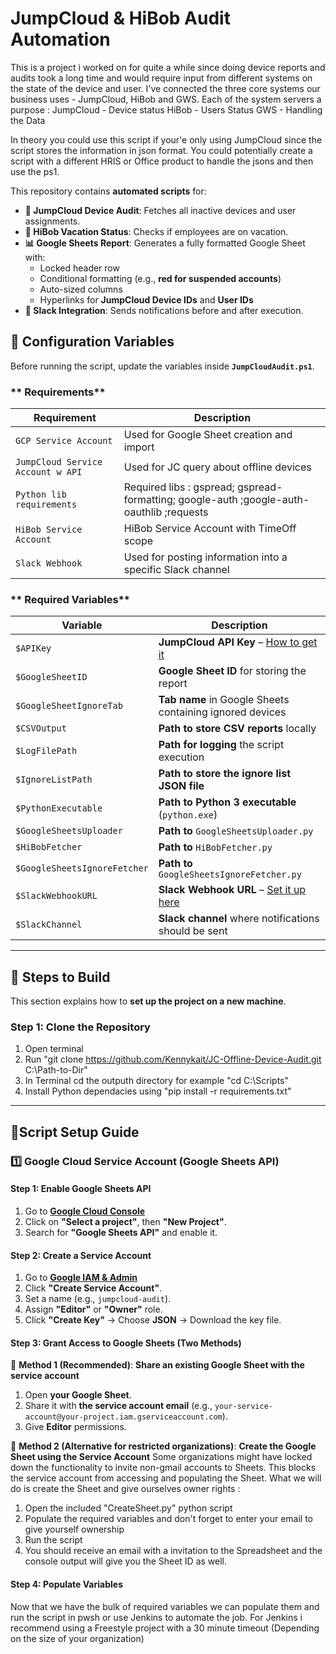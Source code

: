 # JumpCloud & HiBob Audit Automation

This is a project i worked on for quite a while since doing device reports and audits took a long time and would require input from different systems on the state of the device and user. I've connected the three core systems our business uses - JumpCloud, HiBob and GWS. Each of the system servers a purpose :
JumpCloud - Device status
HiBob - Users Status
GWS - Handling the Data

In theory you could use this script if your'e only using JumpCloud since the script stores the information in json format. You could potentially create a script with a different HRIS or Office product to handle the jsons and then use the ps1.

This repository contains **automated scripts** for:
- **🔗 JumpCloud Device Audit**: Fetches all inactive devices and user assignments.
- **🛑 HiBob Vacation Status**: Checks if employees are on vacation.
- **📊 Google Sheets Report**: Generates a fully formatted Google Sheet with:
  - Locked header row
  - Conditional formatting (e.g., **red for suspended accounts**)
  - Auto-sized columns
  - Hyperlinks for **JumpCloud Device IDs** and **User IDs**
- **🔔 Slack Integration**: Sends notifications before and after execution.

## **📌 Configuration Variables**
Before running the script, update the variables inside **`JumpCloudAudit.ps1`**.

### ** Requirements**
| Requirement | Description |
|----------|-------------|
| `GCP Service Account` | Used for Google Sheet creation and import |
| `JumpCloud Service Account w API` | Used for JC query about offline devices |
| `Python lib requirements` | Required libs : gspread; gspread-formatting; google-auth ;google-auth-oauthlib ;requests |
| `HiBob Service Account` | HiBob Service Account with TimeOff scope |
| `Slack Webhook` | Used for posting information into a specific Slack channel |

### ** Required Variables**
| Variable | Description |
|----------|-------------|
| `$APIKey` | **JumpCloud API Key** – [How to get it](https://jumpcloud.com/api-key) |
| `$GoogleSheetID` | **Google Sheet ID** for storing the report |
| `$GoogleSheetIgnoreTab` | **Tab name** in Google Sheets containing ignored devices |
| `$CSVOutput` | **Path to store CSV reports** locally |
| `$LogFilePath` | **Path for logging** the script execution |
| `$IgnoreListPath` | **Path to store the ignore list JSON file** |
| `$PythonExecutable` | **Path to Python 3 executable** (`python.exe`) |
| `$GoogleSheetsUploader` | **Path to** `GoogleSheetsUploader.py` |
| `$HiBobFetcher` | **Path to** `HiBobFetcher.py` |
| `$GoogleSheetsIgnoreFetcher` | **Path to** `GoogleSheetsIgnoreFetcher.py` |
| `$SlackWebhookURL` | **Slack Webhook URL** – [Set it up here](https://api.slack.com/messaging/webhooks) |
| `$SlackChannel` | **Slack channel** where notifications should be sent |
---
## **📌 Steps to Build**
This section explains how to **set up the project on a new machine**.
### **Step 1: Clone the Repository**
1. Open terminal
2. Run "git clone https://github.com/Kennykait/JC-Offline-Device-Audit.git C:\Path-to-Dir"
3. In Terminal cd the outputh directory for example "cd C:\Scripts\"
4. Install Python dependacies using "pip install -r requirements.txt"

---
## **📌Script Setup Guide**
### **1️⃣ Google Cloud Service Account (Google Sheets API)**
#### **Step 1: Enable Google Sheets API**
1. Go to **[Google Cloud Console](https://console.cloud.google.com/)**
2. Click on **"Select a project"**, then **"New Project"**.
3. Search for **"Google Sheets API"** and enable it.

#### **Step 2: Create a Service Account**
1. Go to **[Google IAM & Admin](https://console.cloud.google.com/iam-admin/serviceaccounts)**
2. Click **"Create Service Account"**.
3. Set a name (e.g., `jumpcloud-audit`).
4. Assign **"Editor"** or **"Owner"** role.
5. Click **"Create Key"** → Choose **JSON** → Download the key file.

#### **Step 3: Grant Access to Google Sheets (Two Methods)**

🔹 **Method 1 (Recommended)**: **Share an existing Google Sheet with the service account**
1. Open **your Google Sheet**.
2. Share it with **the service account email** (e.g., `your-service-account@your-project.iam.gserviceaccount.com`).
3. Give **Editor** permissions.

🔹 **Method 2 (Alternative for restricted organizations)**: **Create the Google Sheet using the Service Account**
Some organizations might have locked down the functionality to invite non-gmail accounts to Sheets. This blocks the service account from accessing and populating the Sheet. What we will do is create the Sheet and give ourselves owner rights :
1. Open the included "CreateSheet.py" python script
2. Populate the required variables and don't forget to enter your email to give yourself ownership
3. Run the script
4. You should receive an email with a invitation to the Spreadsheet and the console output will give you the Sheet ID as well.

#### **Step 4: Populate Variables**
Now that we have the bulk of required variables we can populate them and run the script in pwsh or use Jenkins to automate the job.
For Jenkins i recommend using a Freestyle project with a 30 minute timeout (Depending on the size of your organization)


